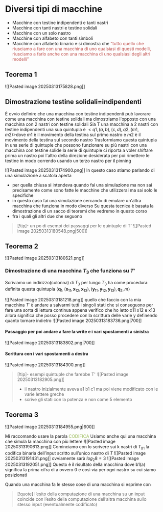 # Diversi tipi di macchine
- Macchine con testine indipendenti e tanti nastri
- Macchine con tanti nastri e testine solidali
- Macchine con un solo nastro 
- Macchine con alfabeto con tanti simboli
- Macchine con alfabeto binario
e si dimostra che <font color="#c0504d">“tutto quello che riusciamo a fare con una macchina di uno qualsiasi di questi modelli, riusciamo a farlo anche con una macchina di uno qualsiasi degli altri modelli”</font>
## Teorema 1
![[Pasted image 20250313175828.png]]
## Dimostrazione testine solidali=indipendenti
È ovvio definire che una macchina con testine indipendenti può lavorare come una macchina con testine solidali ma dimostriamo l'opposto con una macchina con 2 nastri con testine solidali
Sia T una macchina a 2 nastri con testine indipendenti una sua quintupla è 
$< q1 , (a,b), (c,d), q2 , (m1,m2) >$dove $m1$ è il movimento della testina sul primo nastro e $m2$ è il movimento della testina sul secondo nastro 
Trasformiamo questa quintupla in una serie di quintuple che possono funzionare su più nastri con una macchina con testine solide
la serie di quintuple ci riporta a voler shiftare prima un nastro poi l'altro della direzione desiderata per poi rimettere le testine in modo correndo usando un terzo nastro per il pinning

![[Pasted image 20250313174900.png]]
In questo caso stiamo parlando di una simulazione a scatola aperta
- per quella chiusa si intendeva quando fai una simulazione ma non sai precisamente come sono fatte le macchine che utilizzerai ma sai solo le specifiche
- in questo caso fai una simulazione cercando di emulare un'altra macchina che funziona in modo diverso
Su questa tecnica è basata la dimostrazione di un sacco di teoremi che vedremo in questo corso 
- fra i quali gli altri due che seguono
>[!tip]- un po di esempi dei passaggi per le quintuple di T'
>![[Pasted image 20250313180548.png|500]]


## Teorema 2
![[Pasted image 20250313180621.png]]
### Dimostrazione di una macchina $T_3$ che funziona su $T'$
Scriviamo un indirizzo(colonna) di $T_3$  per lungo
$T_3$ ha come procedura definita questa quintupla
$\langle \mathbf{q}_1, (\mathbf{x}_{11}, \mathbf{x}_{12}, \mathbf{x}_{13}), (\mathbf{y}_{11}, \mathbf{y}_{12}, \mathbf{y}_{13}), \mathbf{q}_2, m \rangle$

![[Pasted image 20250313181218.png]]
quello che faccio con la mia macchina $T'$ è andare a salvarmi tutti i singoli stati che si conseguono per fare una sorta di lettura continua
appena verifico che ho letto x11 x12 e x13 allora significa che posso procedere con la scrittura delle varie y definendo quanto tornare indietro 
![[Pasted image 20250313183736.png|700]]
#### Passaggio per poi andare a fare la write e i vari spostamenti a sinistra
![[Pasted image 20250313183802.png|700]]
#### Scrittura con i vari spostamenti a destra
![[Pasted image 20250313184300.png]]
>[!tip]- esempi quintuple che farebbe T'
>![[Pasted image 20250313182905.png]]
>- il nastro inizialmente aveva a1 b1 c1 ma poi viene modificato con le varie lettere greche
>- scrive gli stati con la potenza e non come 5 elemento

## Teorema 3
![[Pasted image 20250313184955.png|600]]

Mi raccomando usare la parola <font color="#9bbb59">CODIFICA</font>
Usiamo anche qui una macchina che simula la macchina con più lettere
![[Pasted image 20250313190613.png]]
Cominciamo con lo scrivere sui k nastri di $T_{01}$ la codifica binaria dell’input scritto sull’unico nastro di $T$
![[Pasted image 20250313191431.png]]
ovviamente sarà $log_2 8=3$ 
![[Pasted image 20250313192051.png]]
Questo è il risultato della macchina dove
b1(a) significa la prima cifra di a ovvero 0 e così via per ogni nastro su cui siamo posizionati

Quando una macchina fa le stesse cose di una macchina si esprime con
>[!quote] l’esito della computazione di una macchina su un input coincide con l’esito della computazione dell’altra macchina sullo stesso input (eventualmente codificato)
